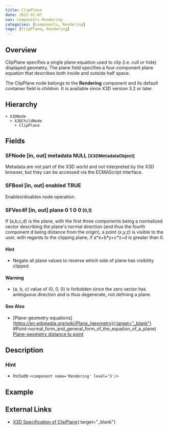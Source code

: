 ```yaml
---
title: ClipPlane
date: 2022-01-07
nav: components-Rendering
categories: [components, Rendering]
tags: [ClipPlane, Rendering]
---
```

<style>
.post h3 {
  word-spacing: 0.2em;
}
</style>

## Overview

ClipPlane specifies a single plane equation used to clip (i.e. cull or hide) displayed geometry. The plane field specifies a four-component plane equation that describes both inside and outside half space.

The ClipPlane node belongs to the **Rendering** component and its default container field is *children.* It is available since X3D version 3.2 or later.

## Hierarchy

```
+ X3DNode
  + X3DChildNode
    + ClipPlane
```

## Fields

### SFNode [in, out] **metadata** NULL <small>[X3DMetadataObject]</small>

Metadata are not part of the X3D world and not interpreted by the X3D browser, but they can be accessed via the ECMAScript interface.

### SFBool [in, out] **enabled** TRUE

Enables/disables node operation.

### SFVec4f [in, out] **plane** 0 1 0 0 <small>[0,1]</small>

If (a,b,c,d) is the plane, with the first three components being a normalized vector describing the plane's normal direction (and thus the fourth component d being distance from the origin), a point (x,y,z) is visible to the user, with regards to the clipping plane, if a\*x+b\*y+c\*z+d is greater than 0.

#### Hint

- Negate all plane values to reverse which side of plane has visibility clipped.

#### Warning

- (a, b, c) value of (0, 0, 0) is forbidden since the zero vector has ambiguous direction and is thus degenerate, not defining a plane.

#### See Also

- [Plane-geometry equations](https://en.wikipedia.org/wiki/Plane_(geometry){:target="_blank"}
#Point-normal_form_and_general_form_of_the_equation_of_a_plane) [Plane-geometry distance to point](https://en.wikipedia.org/wiki/Plane_(geometry){:target="_blank"}#Distance_from_a_point_to_a_plane)

## Description

### Hint

- Include `<component name='Rendering' level='5'/>`

## Example

<x3d-canvas src="https://create3000.github.io/media/examples/Rendering/ClipPlane/ClipPlane.x3d" update="auto"></x3d-canvas>

## External Links

- [X3D Specification of ClipPlane](https://www.web3d.org/documents/specifications/19775-1/V4.0/Part01/components/rendering.html#ClipPlane){:target="_blank"}

